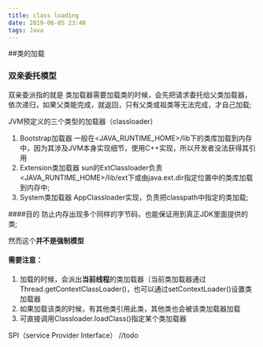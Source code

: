 ```yaml
---
title: class loading
date: 2019-06-05 23:48
tags: Java
---
```


<!--more-->
##类的加载

### 双亲委托模型
双亲委派指的就是
类加载器需要加载类的时候，会先把请求委托给父类加载器，依次递归，如果父类能完成，就返回，只有父类或祖类等无法完成，才自己加载;

JVM预定义的三个类型的加载器（classloader）
1. Bootstrap加载器
    一般在<JAVA_RUNTIME_HOME>/lib下的类库加载到内存中，因为其涉及JVM本身实现细节，使用C++实现，所以开发者没法获得其引用
2. Extension类加载器
    sun的ExtClassloader负责<JAVA_RUNTIME_HOME>/lib/ext下或由java.ext.dir指定位置中的类库加载到内存中;
3. System类加载器
    AppClassloader实现，负责把classpath中指定的类加载;


####目的
防止内存出现多个同样的字节码，也能保证用到真正JDK里面提供的类;

然而这个**并不是强制模型**

#### 需要注意：
1. 加载的时候，会派出**当前线程**的类加载器（当前类加载器通过Thread.getContextClassLoader()，也可以通过setContextLoader()设置类加载器
2. 如果加载该类的时候，有其他类引用此类，其他类也会被该类加载器加载
3. 可直接调用Classloader.loadClass()指定某个类加载器

SPI（service Provider Interface）
//todo